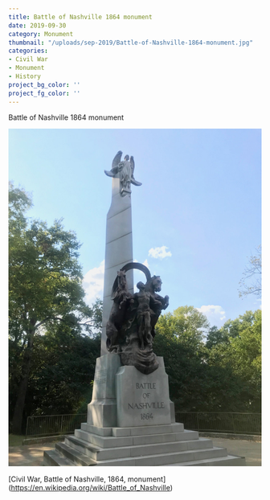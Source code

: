 ```yaml
---
title: Battle of Nashville 1864 monument
date: 2019-09-30
category: Monument
thumbnail: "/uploads/sep-2019/Battle-of-Nashville-1864-monument.jpg"
categories:
- Civil War
- Monument
- History
project_bg_color: ''
project_fg_color: ''
---
```


Battle of Nashville 1864 monument   

![Battle of Nashville 1864 monument](/uploads/sep-2019/Battle-of-Nashville-1864-monument.jpg)

[Civil War, Battle of Nashville, 1864, monument] (https://en.wikipedia.org/wiki/Battle_of_Nashville)
